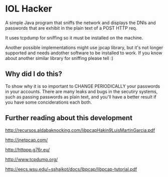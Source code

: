 IOL Hacker
==========

A simple Java program that sniffs the network and displays the DNIs and passwords that are exhibit in the plain text of a POST HTTP req.

It uses tcpdump for sniffing so it must be installed on the machine.

Another possible implementations might use jpcap library, but it's not longer supported and needs andother software to be installed to work.
If you know about another similar library for sniffing please tell :)

Why did I do this?
------------------

To show why it is so important to CHANGE PERIODICALLY your passwords in your accounts. There are many leaks and bugs in the secutiry systems, such as passing passwords as plain text, and you'll have a better result if you have some conciderations each both.

Further reading about this development
-----------------------------------------

http://recursos.aldabaknocking.com/libpcapHakin9LuisMartinGarcia.pdf

http://jnetpcap.com/

http://httppp.g76r.eu/

http://www.tcpdump.org/

http://eecs.wsu.edu/~sshaikot/docs/lbpcap/libpcap-tutorial.pdf

